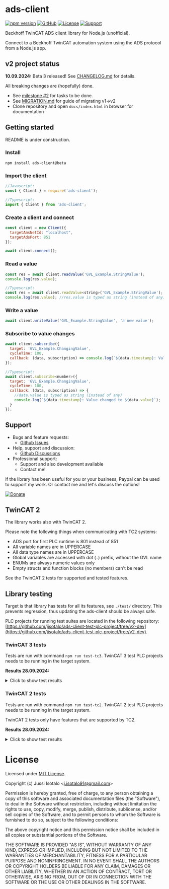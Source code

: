 # ads-client


[![npm version](https://img.shields.io/npm/v/ads-client)](https://www.npmjs.org/package/ads-client) 
[![GitHub](https://img.shields.io/badge/View%20on-GitHub-brightgreen)](https://github.com/jisotalo/ads-client)
[![License](https://img.shields.io/github/license/jisotalo/ads-client)](https://choosealicense.com/licenses/mit/)
[![Support](https://img.shields.io/badge/Donate-PayPal-yellow)](https://www.paypal.com/donate/?business=KUWBXXCVGZZME&no_recurring=0&currency_code=EUR)

Beckhoff TwinCAT ADS client library for Node.js (unofficial). 

Connect to a Beckhoff TwinCAT automation system using the ADS protocol from a Node.js app.

## v2 project status

**10.09.2024:** Beta 3 released! See [CHANGELOG.md](https://github.com/jisotalo/ads-client/blob/v2-dev/CHANGELOG.md) for details.

All breaking changes are (hopefully) done.

* See [milestone #2](https://github.com/jisotalo/ads-client/milestone/2) for tasks to be done.
* See [MIGRATION.md](https://github.com/jisotalo/ads-client/blob/v2-dev/MIGRATION.md) for guide of migrating v1->v2
* Clone repository and open `docs/index.html` in browser for documentation

## Getting started

README is under construction.

### Install
`npm install ads-client@beta`

### Import the client
```js
//Javascript:
const { Client } = require('ads-client');

//Typescript:
import { Client } from 'ads-client';
```

### Create a client and connect

```js
const client = new Client({
  targetAmsNetId: "localhost",
  targetAdsPort: 851
});

await client.connect();
```

### Read a value

```js
const res = await client.readValue('GVL_Example.StringValue');
console.log(res.value);

//Typescript:
const res = await client.readValue<string>('GVL_Example.StringValue');
console.log(res.value); //res.value is typed as string (instead of any)

```

### Write a value

```js
await client.writeValue('GVL_Example.StringValue', 'a new value');
```
### Subscribe to value changes

```js
await client.subscribe({
  target: 'GVL_Example.ChangingValue',
  cycleTime: 100,
  callback: (data, subscription) => console.log(`${data.timestamp}: Value changed to ${data.value}`)
});

//Typescript:
await client.subscribe<number>({
  target: 'GVL_Example.ChangingValue',
  cycleTime: 100,
  callback: (data, subscription) => {
    //data.value is typed as string (instead of any)
    console.log(`${data.timestamp}: Value changed to ${data.value}`);
  }
});
```

## Support

* Bugs and feature requests: 
  * [Github Issues](https://github.com/jisotalo/ads-client/issues)
* Help, support and discussion: 
  * [Github Discussions](https://github.com/jisotalo/ads-client/discussions)
* Professional support: 
  * Support and also development available 
  * Contact me!

If the library has been useful for you or your business, Paypal can be used to support my work. Or contact me and let's discuss the options!

[![Donate](https://img.shields.io/badge/Donate-PayPal-yellow)](https://www.paypal.com/donate/?business=KUWBXXCVGZZME&no_recurring=0&currency_code=EUR)

## TwinCAT 2

The library works also with TwinCAT 2.

Please note the following things when communicating with TC2 systems:
* ADS port for first PLC runtime is 801 instead of 851
* All variable names are in UPPERCASE
* All data type names are in UPPERCASE
* Global variables are accessed with dot (`.`) prefix, without the GVL name
* ENUMs are always numeric values only
* Empty structs and function blocks (no members) can't be read

See the TwinCAT 2 tests for supported and tested features.

## Library testing

Target is that library has tests for all its features, see `./test/` directory. 
This prevents regression, thus updating the ads-client should be always safe.

PLC projects for running test suites are located in the following repository:
[https://github.com/jisotalo/ads-client-test-plc-project/tree/v2-dev](https://github.com/jisotalo/ads-client-test-plc-project/tree/v2-dev).

### TwinCAT 3 tests

Tests are run with command `npm run test-tc3`. TwinCAT 3 test PLC projects needs to be running in the target system.

**Results 28.09.2024:**

<details>
<summary>Click to show test results</summary>
<pre>
  PASS  test/TC3/ads-client.test.js (24.801 s)
  √ IMPORTANT NOTE: This test requires running a specific TwinCAT 3 PLC project (https://github.com/jisotalo/ads-client-test-plc-project) (1 ms)                                                                                                                        
  connection
    √ client is not connected at beginning (1 ms)                                                                                   
    √ checking ads client settings (1 ms)                                                                                           
    √ connecting to the target (41 ms)                                                                                              
    √ checking that test PLC project is active (13 ms)                                                                              
    √ checking that test PLC project version is correct (10 ms)                                                                     
    √ checking 32/64 bitness (4 ms)                                                                                                 
    √ caching of symbols and data types                                                                                             
    √ reconnecting (34 ms)                                                                                                          
  resetting PLC to original state                                                                                                   
    √ resetting PLC (514 ms)                                                                                                        
    √ checking that reset was successful (8 ms)                                                                                     
    √ checking that PLC is not running (11 ms)                                                                                      
    √ setting IsReset to false (6 ms)                                                                                               
    √ starting PLC (7 ms)                                                                                                           
    √ checking that test PLC project is running (505 ms)                                                                            
  testing PLC runtime stop, start, restart                                                                                          
    √ stopping PLC (15 ms)                                                                                                          
    √ starting PLC (14 ms)                                                                                                          
    √ restarting PLC (528 ms)                                                                                                       
  system state, PLC runtime states and device information                                                                           
    √ reading TwinCAT system state (5 ms)                                                                                           
    √ reading PLC runtime (port 851) state (3 ms)                                                                                   
    √ reading PLC runtime (port 852) state (3 ms)                                                                                   
    √ reading PLC runtime device info (3 ms)                                                                                        
    √ reading TwinCAT system device info (5 ms)                                                                                     
    √ reading PLC runtime symbol version (4 ms)                                                                                     
  symbols and data types                                                                                                            
    √ reading upload info (4 ms)                                                                                                    
    √ reading all symbols (16 ms)                                                                                                   
    √ reading single symbol information (1 ms)                                                                                      
    √ reading all data type information (19 ms)                                                                                     
    √ reading single data type information (2 ms)                                                                                   
  data conversion                                                                                                                   
    √ converting a raw PLC value to a Javascript variable (4 ms)                                                                    
    √ converting a Javascript value to a raw PLC value (40 ms)                                                                      
  reading values                                                                                                                    
    reading standard values                                                                                                         
      √ reading BOOL (16 ms)                                                                                                        
      √ reading BYTE (8 ms)                                                                                                         
      √ reading WORD (9 ms)                                                                                                         
      √ reading DWORD (7 ms)                                                                                                        
      √ reading SINT (15 ms)                                                                                                        
      √ reading USINT (7 ms)                                                                                                        
      √ reading INT (14 ms)                                                                                                         
      √ reading UINT (7 ms)                                                                                                         
      √ reading DINT (13 ms)                                                                                                        
      √ reading UDINT (7 ms)                                                                                                        
      √ reading REAL (31 ms)                                                                                                        
      √ reading STRING (16 ms)                                                                                                      
      √ reading DATE (7 ms)                                                                                                         
      √ reading DT (14 ms)                                                                                                          
      √ reading TOD (16 ms)                                                                                                         
      √ reading TIME (8 ms)                                                                                                         
      √ reading LWORD (8 ms)                                                                                                        
      √ reading LINT (13 ms)                                                                                                        
      √ reading ULINT (7 ms)                                                                                                        
      √ reading LREAL (31 ms)                                                                                                       
      √ reading WSTRING (16 ms)                                                                                                     
      √ reading LDATE (---- TODO: Needs TC 3.1.4026 ----)                                                                           
      √ reading LDT (---- TODO: Needs TC 3.1.4026 ----) (1 ms)                                                                      
      √ reading LTOD (---- TODO: Needs TC 3.1.4026 ----)                                                                            
      √ reading LTIME (9 ms)                                                                                                        
    reading standard array values                                                                                                   
      √ reading ARRAY OF BOOL (14 ms)                                                                                               
      √ reading ARRAY OF BYTE (8 ms)                                                                                                
      √ reading ARRAY OF WORD (9 ms)                                                                                                
      √ reading ARRAY OF DWORD (8 ms)                                                                                               
      √ reading ARRAY OF SINT (13 ms)                                                                                               
      √ reading ARRAY OF USINT (7 ms)                                                                                               
      √ reading ARRAY OF INT (13 ms)                                                                                                
      √ reading ARRAY OF UINT (8 ms)                                                                                                
      √ reading ARRAY OF DINT (16 ms)                                                                                               
      √ reading ARRAY OF UDINT (7 ms)                                                                                               
      √ reading ARRAY OF REAL (31 ms)                                                                                               
      √ reading ARRAY OF STRING (15 ms)                                                                                             
      √ reading ARRAY OF DATE (8 ms)                                                                                                
      √ reading ARRAY OF DT (15 ms)                                                                                                 
      √ reading ARRAY OF TOD (14 ms)                                                                                                
      √ reading ARRAY OF TIME (5 ms)                                                                                                
      √ reading ARRAY OF LWORD (8 ms)                                                                                               
      √ reading ARRAY OF LINT (16 ms)                                                                                               
      √ reading ARRAY OF ULINT (7 ms)                                                                                               
      √ reading ARRAY OF LREAL (26 ms)                                                                                              
      √ reading ARRAY OF WSTRING (13 ms)                                                                                            
      √ reading ARRAY OF LDATE (---- TODO: Needs TC 3.1.4026 ----)                                                                  
      √ reading ARRAY OF LDT (---- TODO: Needs TC 3.1.4026 ----)                                                                    
      √ reading ARRAY OF LTOD (---- TODO: Needs TC 3.1.4026 ----)                                                                   
      √ reading ARRAY OF LTIME (6 ms)                                                                                               
    reading complex values                                                                                                          
      √ reading STRUCT (14 ms)                                                                                                      
      √ reading ALIAS (7 ms)                                                                                                        
      √ reading ENUM (44 ms)                                                                                                        
      √ reading POINTER (address) (8 ms)                                                                                            
      √ reading SUBRANGE (8 ms)                                                                                                     
      √ reading UNION (22 ms)                                                                                                       
      √ reading FUNCTION_BLOCK (28 ms)                                                                                              
      √ reading INTERFACE (8 ms)                                                                                                    
    reading complex array values                                                                                                    
      √ reading ARRAY OF STRUCT (19 ms)                                                                                             
      √ reading ARRAY OF ALIAS (9 ms)                                                                                               
      √ reading ARRAY OF ENUM (38 ms)                                                                                               
      √ reading ARRAY OF POINTER (address) (6 ms)                                                                                   
      √ reading ARRAY OF SUBRANGE (6 ms)                                                                                            
      √ reading ARRAY OF UNION (8 ms)                                                                                               
      √ reading ARRAY OF FUNCTION_BLOCK (27 ms)                                                                                     
      √ reading ARRAY OF INTERFACE (6 ms)                                                                                           
    reading special types / cases                                                                                                   
      √ reading ARRAY with negative index (9 ms)                                                                                    
      √ reading multi-dimensional ARRAY (9 ms)                                                                                      
      √ reading ARRAY OF ARRAY (7 ms)                                                                                               
      √ reading STRUCT with pragma: {attribute 'pack_mode' := '1'} (8 ms)                                                           
      √ reading STRUCT with pragma: {attribute 'pack_mode' := '8'} (8 ms)                                                           
      √ reading an empty FUNCTION_BLOCK (7 ms)                                                                                      
      √ reading an empty STRUCT (8 ms)                                                                                              
      √ reading an empty ARRAY (9 ms)                                                                                               
      √ reading a single BIT (15 ms)                                                                                                
      √ reading a struct with BIT types (8 ms)                                                                                      
    reading dereferenced POINTER and REFERENCE values                                                                               
      √ reading POINTER (value) (8 ms)                                                                                              
      √ reading REFERENCE (value) (5 ms)                                                                                            
    reading raw data                                                                                                                
      √ reading a raw value (4 ms)                                                                                                  
      √ reading a raw value using symbol (3 ms)                                                                                     
      √ reading a raw value using path (4 ms)                                                                                       
      √ reading multiple raw values (multi/sum command) (5 ms)                                                                      
    reading (misc)                                                                                                                  
      √ reading a value using symbol (3 ms)                                                                                         
  writing values                                                                                                                    
    writing standard values                                                                                                         
      √ writing BOOL (22 ms)                                                                                                        
      √ writing BYTE (12 ms)                                                                                                        
      √ writing WORD (12 ms)                                                                                                        
      √ writing DWORD (12 ms)                                                                                                       
      √ writing SINT (24 ms)                                                                                                        
      √ writing USINT (10 ms)                                                                                                       
      √ writing INT (23 ms)                                                                                                         
      √ writing UINT (11 ms)                                                                                                        
      √ writing DINT (25 ms)                                                                                                        
      √ writing UDINT (11 ms)                                                                                                       
      √ writing REAL (46 ms)                                                                                                        
      √ writing STRING (21 ms)                                                                                                      
      √ writing DATE (11 ms)                                                                                                        
      √ writing DT (22 ms)                                                                                                          
      √ writing TOD (22 ms)                                                                                                         
      √ writing TIME (11 ms)                                                                                                        
      √ writing LWORD (7 ms)                                                                                                        
      √ writing LINT (24 ms)                                                                                                        
      √ writing ULINT (9 ms)                                                                                                        
      √ writing LREAL (44 ms)                                                                                                       
      √ writing WSTRING (22 ms)                                                                                                     
      √ writing LDATE (---- TODO: Needs TC 3.1.4026 ----)                                                                           
      √ writing LDT (---- TODO: Needs TC 3.1.4026 ----) (1 ms)                                                                      
      √ writing LTOD (---- TODO: Needs TC 3.1.4026 ----)                                                                            
      √ writing LTIME (7 ms)                                                                                                        
    writing standard array values                                                                                                   
      √ writing ARRAY OF BOOL (24 ms)                                                                                               
      √ writing ARRAY OF BYTE (13 ms)                                                                                               
      √ writing ARRAY OF WORD (12 ms)                                                                                               
      √ writing ARRAY OF DWORD (13 ms)                                                                                              
      √ writing ARRAY OF SINT (22 ms)                                                                                               
      √ writing ARRAY OF USINT (12 ms)                                                                                              
      √ writing ARRAY OF INT (19 ms)                                                                                                
      √ writing ARRAY OF UINT (11 ms)                                                                                               
      √ writing ARRAY OF DINT (22 ms)                                                                                               
      √ writing ARRAY OF UDINT (12 ms)                                                                                              
      √ writing ARRAY OF REAL (44 ms)                                                                                               
      √ writing ARRAY OF STRING (23 ms)                                                                                             
      √ writing ARRAY OF DATE (11 ms)                                                                                               
      √ writing ARRAY OF DT (20 ms)                                                                                                 
      √ writing ARRAY OF TOD (22 ms)                                                                                                
      √ writing ARRAY OF TIME (11 ms)                                                                                               
      √ writing ARRAY OF LWORD (12 ms)                                                                                              
      √ writing ARRAY OF LINT (21 ms)
      √ writing ARRAY OF ULINT (12 ms)                                                                                              
      √ writing ARRAY OF LREAL (46 ms)                                                                                              
      √ writing ARRAY OF WSTRING (22 ms)                                                                                            
      √ writing ARRAY OF LDATE (---- TODO: Needs TC 3.1.4026 ----) (1 ms)                                                           
      √ writing ARRAY OF LDT (---- TODO: Needs TC 3.1.4026 ----) (1 ms)                                                             
      √ writing ARRAY OF LTOD (---- TODO: Needs TC 3.1.4026 ----)                                                                   
      √ writing ARRAY OF LTIME (10 ms)                                                                                              
    writing complex values                                                                                                          
      √ writing STRUCT (26 ms)                                                                                                      
      √ writing ALIAS (11 ms)                                                                                                       
      √ writing ENUM (49 ms)                                                                                                        
      √ writing POINTER (address) (14 ms)                                                                                           
      √ writing SUBRANGE (17 ms)                                                                                                    
      √ writing UNION (46 ms)                                                                                                       
      √ writing FUNCTION_BLOCK (46 ms)                                                                                              
      √ writing INTERFACE (13 ms)                                                                                                   
    writing complex array values                                                                                                    
      √ writing ARRAY OF STRUCT (24 ms)                                                                                             
      √ writing ARRAY OF ALIAS (10 ms)                                                                                              
      √ writing ARRAY OF ENUM (57 ms)                                                                                               
      √ writing ARRAY OF POINTER (address) (12 ms)                                                                                  
      √ writing ARRAY OF SUBRANGE (11 ms)                                                                                           
      √ writing ARRAY OF UNION (16 ms)                                                                                              
      √ writing ARRAY OF FUNCTION_BLOCK (48 ms)                                                                                     
      √ writing ARRAY OF INTERFACE (16 ms)                                                                                          
    writing special types / cases                                                                                                   
      √ writing ARRAY with negative index (14 ms)                                                                                   
      √ writing multi-dimensional ARRAY (15 ms)                                                                                     
      √ writing ARRAY OF ARRAY (16 ms)                                                                                              
      √ writing STRUCT with pragma: {attribute 'pack_mode' := '1'} (14 ms)                                                          
      √ writing STRUCT with pragma: {attribute 'pack_mode' := '8'} (16 ms)                                                          
      √ writing an empty FUNCTION_BLOCK (8 ms)                                                                                      
      √ writing an empty STRUCT (7 ms)                                                                                              
      √ writing an empty ARRAY (7 ms)                                                                                               
      √ writing a single BIT (36 ms)                                                                                                
      √ writing a struct with BIT types (11 ms)                                                                                     
    writing dereferenced POINTER and REFERENCE values                                                                               
      √ writing POINTER (value) (22 ms)                                                                                             
      √ writing REFERENCE (value) (23 ms)                                                                                           
    writing raw data                                                                                                                
      √ writing a raw value (6 ms)                                                                                                  
      √ writing a raw value using symbol (7 ms)                                                                                     
      √ writing a raw value using path (11 ms)                                                                                      
      √ writing multiple raw values (multi/sum command) (20 ms)                                                                     
    writing (misc)                                                                                                                  
      √ writing a value using symbol (8 ms)                                                                                         
  variable handles                                                                                                                  
    √ creating and deleting a varible handle (14 ms)                                                                                
    √ reading value using a variable handle (12 ms)                                                                                 
    √ writing value using a variable handle (30 ms)                                                                                 
    √ creating and deleting multiple varible handles (multi/sum command) (9 ms)                                                     
  subscriptions (ADS notifications)                                                                                                 
    √ subscribing and unsubscribing successfully (2033 ms)                                                                          
    √ subscribing to a changing value (10 ms) with default cycle time (3023 ms)                                                     
    √ subscribing to a changing value (10 ms) with 10 ms cycle time (28 ms)                                                         
    √ subscribing to a constant value with maximum delay of 2000 ms (2016 ms)                                                       
    √ subscribing to a raw ADS address (222 ms)                                                                                     
    √ subscribing using subscribeValue() (2030 ms)                                                                                  
    √ subscribing to a raw ADS address using subscribeRaw() (219 ms)                                                                
  remote procedure calls (RPC methods)                                                                                              
    √ calling a RPC method (13 ms)                                                                                                  
    √ calling a RPC method with struct parameters (9 ms)                                                                            
    √ calling a RPC method without return value and without parameters (11 ms)                                                      
  miscellaneous                                                                                                                     
    √ sending read write ADS command (6 ms)                                                                                         
    √ sending multiple read write ADS commands (multi/sum command) (12 ms)                                                          
  issue specific tests                                                                                                              
    issue 103 (https://github.com/jisotalo/ads-client/issues/103)                                                                   
      √ calling unsubscribeAll() multiple times (should not crash to unhandled exception) (50 ms)                                   
  disconnecting                                                                                                                     
    √ disconnecting client (9 ms)                                                                                                   
  controlling TwinCAT system service                                                                                                
    √ connecting (1 ms)                                                                                                             
    √ setting TwinCAT system to config (4024 ms)                                                                                    
    √ setting TwinCAT system to run (4018 ms)                                                                                       
    √ disconnecting (2 ms)                                                                                                          
  handling unknown/stale ADS notifications                                                                                          
    √ connecting (27 ms)                                                                                                            
    √ creating an unknown notification handle by forced disconnecting (1040 ms)                                                     
    √ deleting an unknown notification handle automatically (1034 ms)                                                               
    √ disconnecting (1 ms)                                                                                                          
                                                                                                                                    
Test Suites: 1 passed, 1 total                                                                                                      
Tests:       223 passed, 223 total                                                                                                  
Snapshots:   0 total
Time:        24.889 s, estimated 25 s
Ran all test suites matching /TC3\\ads-client.test.js/i.
</pre>
</details>

### TwinCAT 2 tests

Tests are run with command `npm run test-tc2`. TwinCAT 2 test PLC projects needs to be running in the target system.

TwinCAT 2 tests only have features that are supported by TC2.

**Results 28.09.2024:**

<details>
<summary>Click to show test results</summary>
<pre>
 PASS  test/TC2/ads-client.test.js (26.971 s)
  √ IMPORTANT NOTE: This test requires running a specific TwinCAT 2 PLC project (https://github.com/jisotalo/ads-client-test-plc-project)                                                                                                                               
  connection
    √ client is not connected at beginning                                                                                          
    √ checking ads client settings                                                                                                  
    √ connecting to the target (35 ms)                                                                                              
    √ checking that test PLC project is active (58 ms)                                                                              
    √ checking that test PLC project version is correct (9 ms)                                                                      
    √ checking 32/64 bitness (2 ms)                                                                                                 
    √ caching of symbols and data types (1 ms)                                                                                      
    √ reconnecting (22 ms)                                                                                                          
  resetting PLC to original state                                                                                                   
    √ resetting PLC (507 ms)                                                                                                        
    √ checking that reset was successful (5 ms)                                                                                     
    √ checking that PLC is not running (8 ms)                                                                                       
    √ setting IsReset to false (3 ms)                                                                                               
    √ starting PLC (5 ms)                                                                                                           
    √ checking that test PLC project is running (506 ms)                                                                            
  testing PLC runtime stop, start, restart                                                                                          
    √ stopping PLC (13 ms)                                                                                                          
    √ starting PLC (10 ms)                                                                                                          
    √ restarting PLC (523 ms)                                                                                                       
  system state, PLC runtime states and device information                                                                           
    √ reading TwinCAT system state (2 ms)                                                                                           
    √ reading PLC runtime (port 801) state (2 ms)                                                                                   
    √ reading PLC runtime device info (2 ms)                                                                                        
    √ reading TwinCAT system device info (2 ms)                                                                                     
    √ reading PLC runtime symbol version (2 ms)                                                                                     
  symbols and data types                                                                                                            
    √ reading upload info (2 ms)                                                                                                    
    √ reading all symbols (15 ms)                                                                                                   
    √ reading single symbol information                                                                                             
    √ reading all data type information (33 ms)                                                                                     
    √ reading single data type information (9 ms)                                                                                   
  data conversion                                                                                                                   
    √ converting a raw PLC value to a Javascript variable (7 ms)                                                                    
    √ converting a Javascript value to a raw PLC value (41 ms)                                                                      
  reading values                                                                                                                    
    reading standard values                                                                                                         
      √ reading BOOL (12 ms)                                                                                                        
      √ reading BYTE (6 ms)                                                                                                         
      √ reading WORD (6 ms)                                                                                                         
      √ reading DWORD (7 ms)                                                                                                        
      √ reading SINT (11 ms)
      √ reading USINT (7 ms)                                                                                                        
      √ reading INT (11 ms)                                                                                                         
      √ reading UINT (7 ms)                                                                                                         
      √ reading DINT (13 ms)                                                                                                        
      √ reading UDINT (6 ms)                                                                                                        
      √ reading REAL (19 ms)                                                                                                        
      √ reading STRING (10 ms)                                                                                                      
      √ reading DATE (4 ms)                                                                                                         
      √ reading DT (9 ms)                                                                                                           
      √ reading TOD (8 ms)                                                                                                          
      √ reading TIME (6 ms)                                                                                                         
      √ reading LREAL (26 ms)                                                                                                       
    reading standard array values                                                                                                   
      √ reading ARRAY OF BOOL (9 ms)                                                                                                
      √ reading ARRAY OF BYTE (5 ms)                                                                                                
      √ reading ARRAY OF WORD (5 ms)                                                                                                
      √ reading ARRAY OF DWORD (4 ms)                                                                                               
      √ reading ARRAY OF SINT (10 ms)                                                                                               
      √ reading ARRAY OF USINT (6 ms)                                                                                               
      √ reading ARRAY OF INT (9 ms)                                                                                                 
      √ reading ARRAY OF UINT (6 ms)                                                                                                
      √ reading ARRAY OF DINT (10 ms)                                                                                               
      √ reading ARRAY OF UDINT (3 ms)                                                                                               
      √ reading ARRAY OF REAL (18 ms)                                                                                               
      √ reading ARRAY OF STRING (9 ms)                                                                                              
      √ reading ARRAY OF DATE (7 ms)                                                                                                
      √ reading ARRAY OF DT (11 ms)                                                                                                 
      √ reading ARRAY OF TOD (9 ms)                                                                                                 
      √ reading ARRAY OF TIME (4 ms)                                                                                                
      √ reading ARRAY OF LREAL (24 ms)                                                                                              
    reading complex values                                                                                                          
      √ reading STRUCT (15 ms)                                                                                                      
      √ reading ALIAS (8 ms)                                                                                                        
      √ reading ENUM (16 ms)                                                                                                        
      √ reading POINTER (address) (6 ms)                                                                                            
      √ reading SUBRANGE (6 ms)                                                                                                     
      √ reading FUNCTION_BLOCK (23 ms)                                                                                              
    reading complex array values                                                                                                    
      √ reading ARRAY OF STRUCT (12 ms)                                                                                             
      √ reading ARRAY OF ALIAS (6 ms)                                                                                               
      √ reading ARRAY OF ENUM (20 ms)                                                                                               
      √ reading ARRAY OF POINTER (address) (5 ms)                                                                                   
      √ reading ARRAY OF SUBRANGE (3 ms)                                                                                            
      √ reading ARRAY OF FUNCTION_BLOCK (22 ms)                                                                                     
    reading special types / cases                                                                                                   
      √ reading ARRAY with negative index (8 ms)                                                                                    
      √ reading multi-dimensional ARRAY (5 ms)                                                                                      
      √ reading ARRAY OF ARRAY (5 ms)                                                                                               
    reading dereferenced POINTER values                                                                                             
      √ reading POINTER (value) (5 ms)                                                                                              
    reading raw data                                                                                                                
      √ reading a raw value (3 ms)                                                                                                  
      √ reading a raw value using symbol (2 ms)                                                                                     
      √ reading a raw value using path (2 ms)                                                                                       
      √ reading multiple raw values (multi/sum command) (4 ms)                                                                      
    reading (misc)                                                                                                                  
      √ reading a value using symbol (3 ms)                                                                                         
  writing values                                                                                                                    
    writing standard values                                                                                                         
      √ writing BOOL (22 ms)                                                                                                        
      √ writing BYTE (10 ms)                                                                                                        
      √ writing WORD (8 ms)                                                                                                         
      √ writing DWORD (10 ms)                                                                                                       
      √ writing SINT (18 ms)                                                                                                        
      √ writing USINT (6 ms)                                                                                                        
      √ writing INT (16 ms)                                                                                                         
      √ writing UINT (8 ms)                                                                                                         
      √ writing DINT (13 ms)                                                                                                        
      √ writing UDINT (7 ms)                                                                                                        
      √ writing REAL (30 ms)                                                                                                        
      √ writing STRING (14 ms)                                                                                                      
      √ writing DATE (6 ms)                                                                                                         
      √ writing DT (15 ms)                                                                                                          
      √ writing TOD (15 ms)                                                                                                         
      √ writing TIME (8 ms)                                                                                                         
      √ writing LREAL (28 ms)                                                                                                       
    writing standard array values                                                                                                   
      √ writing ARRAY OF BOOL (14 ms)                                                                                               
      √ writing ARRAY OF BYTE (7 ms)                                                                                                
      √ writing ARRAY OF WORD (7 ms)                                                                                                
      √ writing ARRAY OF DWORD (9 ms)                                                                                               
      √ writing ARRAY OF SINT (13 ms)                                                                                               
      √ writing ARRAY OF USINT (7 ms)                                                                                               
      √ writing ARRAY OF INT (15 ms)                                                                                                
      √ writing ARRAY OF UINT (7 ms)                                                                                                
      √ writing ARRAY OF DINT (13 ms)                                                                                               
      √ writing ARRAY OF UDINT (9 ms)                                                                                               
      √ writing ARRAY OF REAL (25 ms)                                                                                               
      √ writing ARRAY OF STRING (17 ms)                                                                                             
      √ writing ARRAY OF DATE (7 ms)                                                                                                
      √ writing ARRAY OF DT (18 ms)                                                                                                 
      √ writing ARRAY OF TOD (18 ms)                                                                                                
      √ writing ARRAY OF TIME (10 ms)                                                                                               
      √ writing ARRAY OF LREAL (35 ms)                                                                                              
    writing complex values                                                                                                          
      √ writing STRUCT (19 ms)                                                                                                      
      √ writing ALIAS (10 ms)                                                                                                       
      √ writing ENUM (25 ms)                                                                                                        
      √ writing POINTER (address) (13 ms)                                                                                           
      √ writing SUBRANGE (12 ms)                                                                                                    
      √ writing FUNCTION_BLOCK (39 ms)                                                                                              
    writing complex array values                                                                                                    
      √ writing ARRAY OF STRUCT (24 ms)                                                                                             
      √ writing ARRAY OF ALIAS (11 ms)                                                                                              
      √ writing ARRAY OF ENUM (28 ms)                                                                                               
      √ writing ARRAY OF POINTER (address) (14 ms)                                                                                  
      √ writing ARRAY OF SUBRANGE (11 ms)                                                                                           
      √ writing ARRAY OF FUNCTION_BLOCK (48 ms)                                                                                     
    writing special types / cases                                                                                                   
      √ writing ARRAY with negative index (18 ms)                                                                                   
      √ writing multi-dimensional ARRAY (13 ms)                                                                                     
      √ writing ARRAY OF ARRAY (12 ms)                                                                                              
      √ writing an empty FUNCTION_BLOCK (7 ms)                                                                                      
    writing dereferenced POINTER and REFERENCE values                                                                               
      √ writing POINTER (value) (15 ms)                                                                                             
    writing raw data                                                                                                                
      √ writing a raw value (7 ms)                                                                                                  
      √ writing a raw value using symbol (4 ms)                                                                                     
      √ writing a raw value using path (10 ms)                                                                                      
      √ writing multiple raw values (multi/sum command) (11 ms)                                                                     
    writing (misc)                                                                                                                  
      √ writing a value using symbol (5 ms)                                                                                         
  variable handles                                                                                                                  
    √ creating and deleting a varible handle (12 ms)                                                                                
    √ reading value using a variable handle (6 ms)                                                                                  
    √ writing value using a variable handle (19 ms)                                                                                 
    √ creating and deleting multiple varible handles (multi/sum command) (5 ms)                                                     
  subscriptions (ADS notifications)                                                                                                 
    √ subscribing and unsubscribing successfully (2010 ms)                                                                          
    √ subscribing to a changing value (10 ms) with default cycle time (3018 ms)                                                     
    √ subscribing to a changing value (10 ms) with 10 ms cycle time (30 ms)                                                         
    √ subscribing to a constant value with maximum delay of 2000 ms (2010 ms)                                                       
    √ subscribing to a raw ADS address (220 ms)
    √ subscribing using subscribeValue() (2010 ms)                                                                                  
    √ subscribing to a raw ADS address using subscribeRaw() (218 ms)                                                                
  miscellaneous                                                                                                                     
    √ sending read write ADS command (7 ms)                                                                                         
    √ sending multiple read write ADS commands (multi/sum command) (10 ms)                                                          
  issue specific tests                                                                                                              
    issue 103 (https://github.com/jisotalo/ads-client/issues/103)                                                                   
      √ calling unsubscribeAll() multiple times (should not crash to unhandled exception) (28 ms)                                   
  disconnecting                                                                                                                     
    √ disconnecting client (6 ms)                                                                                                   
  controlling TwinCAT system service                                                                                                
    √ connecting (2 ms)                                                                                                             
    √ setting TwinCAT system to config (5248 ms)                                                                                    
    √ setting TwinCAT system to run (6303 ms)                                                                                       
    √ disconnecting (1 ms)                                                                                                          
  handling unknown/stale ADS notifications                                                                                          
    √ connecting (23 ms)                                                                                                            
    √ creating an unknown notification handle by forced disconnecting (1033 ms)                                                     
    √ deleting an unknown notification handle automatically (1021 ms)                                                               
    √ disconnecting (1 ms)                                                                                                          
                                                                                                                                    
Test Suites: 1 passed, 1 total
Tests:       164 passed, 164 total                                                                                                  
Snapshots:   0 total
Time:        27.056 s
Ran all test suites matching /TC2\\ads-client.test.js/i.
</pre>
</details>

# License

Licensed under [MIT License](http://www.opensource.org/licenses/MIT).

Copyright (c) Jussi Isotalo <<j.isotalo91@gmail.com>>

Permission is hereby granted, free of charge, to any person obtaining a copy
of this software and associated documentation files (the "Software"), to deal
in the Software without restriction, including without limitation the rights
to use, copy, modify, merge, publish, distribute, sublicense, and/or sell
copies of the Software, and to permit persons to whom the Software is
furnished to do so, subject to the following conditions:

The above copyright notice and this permission notice shall be included in all
copies or substantial portions of the Software.

THE SOFTWARE IS PROVIDED "AS IS", WITHOUT WARRANTY OF ANY KIND, EXPRESS OR
IMPLIED, INCLUDING BUT NOT LIMITED TO THE WARRANTIES OF MERCHANTABILITY,
FITNESS FOR A PARTICULAR PURPOSE AND NONINFRINGEMENT. IN NO EVENT SHALL THE
AUTHORS OR COPYRIGHT HOLDERS BE LIABLE FOR ANY CLAIM, DAMAGES OR OTHER
LIABILITY, WHETHER IN AN ACTION OF CONTRACT, TORT OR OTHERWISE, ARISING FROM,
OUT OF OR IN CONNECTION WITH THE SOFTWARE OR THE USE OR OTHER DEALINGS IN THE
SOFTWARE.

